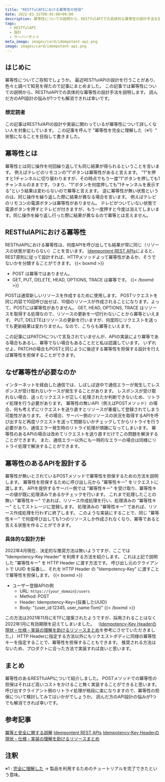 ```yaml
---
title: "RESTfulAPIにおける冪等性の担保"
date: 2022-03-31T00:45:00+09:00
description: 冪等性についての説明から、RESTfulAPIでの具体的な冪等性の設計手法を説明します。
tags:
  - RESTfulAPI
  - 設計
  - サーバーサイド
meta_image: images/card/idempotent-api.png
image: images/card/idempotent-api.png
---
```


## はじめに
冪等性についてご存知でしょうか。
最近RESTfulAPIの設計を行うことがあり、色々と調べて知見を得たので記事にまとめました。
この記事では冪等性についての説明から、RESTfulAPIでの具体的な冪等性の設計手法を説明します。
読んだ方のAPI設計の悩みが1つでも解消できれば幸いです。

### 想定読者
この記事はRESTfulAPIの設計や実装に関わっているが冪等性について詳しくない人を対象にしています。
この記事を呼んで "冪等性を完全に理解した（※1）" 状態になることを目指して書きました。

## 冪等性とは
冪等性とは同じ操作を何回繰り返しても同じ結果が得られるということを言います。
例えばテレビのリモコンの"1"ボタンは冪等性があると言えます。
"1"を押すと1チャンネルに切り替わりますが、その時点でもう一度"1"ボタンを押しても1チャンネルのままです。つまり、"1"ボタンを何度押しても"1チャンネルを表示する"という結果は変わらないので冪等と言えます。
逆に冪等性が無い状態というのは、同じ操作を繰り返した際に結果が異なる場合を言います。
例えばテレビのリモコンの電源ボタンは冪等性がありません。
テレビがついていない状態で電源ボタンを押すとテレビが付きますが、もう一度押すと今度は消えてしまいます。同じ操作を繰り返し行った際に結果が異なるので冪等とは言えません。

## RESTfulAPIにおける冪等性
RESTfulAPIにおける冪等性は、何度APIを呼び出しても結果が常に同じ（リソースの状態が変わらない）ことを言います。
[Idempontent REST APIs](https://restfulapi.net/idempotent-rest-apis/)によると、REST原則に従って設計すれば、HTTPメソッドよって冪等性があるか、そうでないかを分類することができます。
{{< boxmd >}}
- POST は冪等ではありません。
- GET, PUT, DELETE, HEAD, OPTIONS, TRACE は冪等です。
{{< /boxmd >}}

POSTは通常新しいリソースを作成するために使用します。
POSTリクエストを同じ内容で10回呼び出せば、10個のリソースが作成されることになります。よって、POSTには冪等性がありません。
GET, HEAD, OPTIONS, TRACE はリソースを取得する処理なので、リソースの更新を一切行わないことから冪等といえます。
PUT, DELETEはリソースの更新を行いますが、何度同じリクエストを送っても更新結果は変わりません。なので、こちらも冪等といえます。

この記事にはPATCHについて言及されていませんが、APIの実装により冪等である場合もあるし、冪等でない場合もあることだと私は認識しています。
いずれせよ、PATCHの場合もPOSTと同じように後述する冪等性を担保する設計を行えば冪等性を担保することができます。

## なぜ冪等性が必要なのか
インターネットを経由した通信では、しばしば途中で通信エラーが発生してレスポンスが受け取れないケースが発生することがあります。
レスポンスが受け取れない場合、送ったリクエストが正しく処理されたか判断できないため、リトライ処理を行う必要があります。
冪等性の無いAPI（例えばPOSTメソッド）の場合、何も考えずにリクエストを送り直すとリソースが重複して登録されてしまう可能性があります。
その場合、サーバー側のリソースの状況を取得するAPIを呼び出すなど再度リクエストを送って問題ないかチェックしてからリトライを行う必要があり、通信エラー発生時のリトライ処理が煩雑になってしまいます。
冪等性のあるAPIの場合は改めてリクエストを送り直すだけでこの問題を解決することができます。
また、通信エラー以外にも一時的なエラーの場合は同様にリトライ処理で解決することができます。

## 冪等性のあるAPIを設計する
冪等性が無いとされているPOSTメソッドで冪等性を担保するための方法を説明します。
冪等性を担保するために呼び出し元から "冪等性キー" をリクエストに渡します。
APIを提供するサーバー側では "冪等性キー" を受け取り、冪等性キーの値が既に処理済みであるかチェックを行います。
これまで処理したことの無い "冪等性キー" であれば、リソース作成処理を行い、処理済みの "冪等性キー" としてストレージに登録します。
処理済みの "冪等性キー" であれば、リソース作成処理を行わずに終了します。
このような実装にすることで、同じ "冪等性キー" で何度呼び出しても1つのリソースしか作成されなくなり、冪等であると言える状態を作ることができます。

### 具体的な設計方針
2022年4月現在、決定的な推奨方法は無いようですが、ここでは "Idempotency-Key Header" を利用する方法を紹介します。
これは上記で説明した "冪等性キー" を HTTP Header に渡す方法です。
呼び出し元のクライアントで UUID を採番し、それを HTTP Header の "Idempotency-Key" に渡すことで冪等性を担保します。
{{< boxmd >}}
- ユーザー登録APIの例
  - URL: `https://{your_domain}/users`
  - Method: POST
  - Header: Idempotency-Key={採番したUUID}
  - Body: "{user_id:12345, user_name:Tom}"
{{< /boxmd >}}

この方法は2021年11月にIETFに提案されたようですが、採用されることはなく2022年1月に有効期限を迎えてしまいました。
（[Idempotency-Key Headerの現状・仕様・実装の理解を助けるリソースまとめ](https://ohbarye.hatenablog.jp/entry/2021/09/06/idempotency-key-header-resources)を参考にさせていただきました。）
HTTP Headerに指定する方法以外にもリクエストボディに同様の冪等性キーを指定することで、冪等性を担保することもできます。
推奨される方法はないため、プロダクトに合った方法で実装すれば良いと思います。

## まとめ
冪等性のあるRESTfulAPIについて紹介しました。
POSTメソッドでの冪等性の担保はそれほど高いコストをかけること無く実装することができると思います。
呼び出すクライアント側のリトライ処理が格段に楽になりますので、冪等性の担保について検討してみてはいかがでしょうか。
読んだ方のAPI設計の悩みが1つでも解消できれば幸いです。

## 参考記事
[冪等と安全に関する誤解](https://qiita.com/KyojiOsada/items/9c8db9714a0c9c72823c)
[Idempontent REST APIs](https://restfulapi.net/idempotent-rest-apis/)
[Idempotency-Key Headerの現状・仕様・実装の理解を助けるリソースまとめ](https://ohbarye.hatenablog.jp/entry/2021/09/06/idempotency-key-header-resources)

## 注釈
※1 : [完全に理解した](https://togetter.com/li/1268851) → 製品を利用するためのチュートリアルを完了できたという意味。